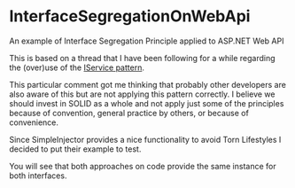 # InterfaceSegregationOnWebApi
An example of Interface Segregation Principle applied to ASP.NET Web API

This is based on a thread that I have been following for a while regarding the (over)use of the [IService pattern](http://blog.hovland.xyz/2017-04-22-stop-overusing-interfaces/#comment-4494832085).

This particular comment got me thinking that probably other developers are also aware of this but are not applying this pattern correctly.
I believe we should invest in SOLID as a whole and not apply just some of the principles because of convention, general practice by others,
or because of convenience.

Since SimpleInjector provides a nice functionality to avoid Torn Lifestyles I decided to put their example to test.

You will see that both approaches on code provide the same instance for both interfaces.
